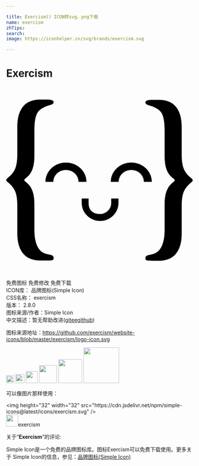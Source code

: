 ```yaml
---

title: Exercism() ICON转svg、png下载
name: exercism
zhTips: 
search: 
image: https://iconhelper.cn/svg/brands/exercism.svg

---
```


# Exercism  <small style="font-size: 60%;font-weight: 100"></small>

<div id="svg" class="svg-wrap">
<svg role="img" xmlns="http://www.w3.org/2000/svg" viewBox="0 0 24 24"><title>Exercism icon</title><path d="M4.35 1.66c-.959 0-1.686.298-2.181.893-.496.595-.744 1.464-.744 2.605v3.474c0 .805-.086 1.424-.259 1.858-.173.434-.493.84-.96 1.218-.138.113-.206.206-.206.278 0 .072.068.165.205.277.476.386.798.794.967 1.225.17.43.253 1.047.253 1.851v3.462c0 1.15.25 2.023.75 2.618.5.595 1.224.892 2.174.892h.882c.379 0 .618-.018.72-.054.1-.036.15-.127.15-.271 0-.201-.133-.334-.399-.398l-.483-.109c-1.063-.241-1.595-1.29-1.595-3.148v-3.293c0-1.247-.302-2.127-.906-2.642l-.23-.193c-.112-.096-.168-.169-.168-.217 0-.056.056-.129.169-.217l.23-.193c.603-.515.905-1.395.905-2.642V5.641c0-1.11.135-1.88.405-2.31.27-.43.832-.762 1.685-.995.258-.073.387-.19.387-.35 0-.217-.29-.326-.87-.326zm14.419.029c-.58 0-.87.108-.87.325 0 .161.128.278.386.35.854.233 1.416.565 1.686.995.27.43.405 1.2.405 2.31v3.294c0 1.246.302 2.126.906 2.641l.229.193c.113.089.17.161.17.217 0 .049-.057.121-.17.217l-.23.193c-.603.515-.905 1.396-.905 2.642v3.293c0 1.858-.532 2.907-1.595 3.149l-.484.108c-.266.064-.398.197-.398.398 0 .145.05.235.15.272.102.036.341.054.72.054h.882c.95 0 1.675-.298 2.174-.893.5-.595.75-1.467.75-2.617v-3.462c0-.805.084-1.422.253-1.852.17-.43.491-.838.967-1.224.137-.113.205-.205.205-.278 0-.072-.068-.165-.205-.277-.468-.378-.788-.784-.961-1.218-.173-.435-.26-1.054-.26-1.858V5.187c0-1.142-.247-2.01-.743-2.606-.495-.595-1.222-.892-2.18-.892zM7.683 9.735c-1.456 0-2.64 1.111-2.64 2.478h1.02c0-.838.727-1.52 1.62-1.52.892 0 1.619.682 1.619 1.52h1.02c0-1.367-1.183-2.478-2.64-2.478zm8.406 0c-1.456 0-2.639 1.111-2.639 2.478h1.02c0-.838.727-1.52 1.62-1.52.892 0 1.62.682 1.62 1.52h1.02c0-1.367-1.185-2.478-2.64-2.478zM9.71 14.36v.561c0 1.277 1.062 2.316 2.366 2.316 1.305 0 2.367-1.039 2.367-2.316v-.56h-.934v.56c0 .877-.76 1.426-1.433 1.426s-1.48-.273-1.48-1.426v-.56z"/></svg>
</div>
<detail full-name='exercism'></detail>

<div class="detail-page">
<p>
<span><span class="badge-success badge">免费图标</span> <span class="badge-success badge">免费修改</span>  <span class="badge-success badge">免费下载</span> </span>
<br/>
<span>
ICON库：
<span class="badge-secondary badge">品牌图标(Simple Icon)</span> 
</span>
<br/>
<span>
CSS名称：
<span class="badge-secondary badge">exercism</span> 
</span>

<br/>
<span>
版本：
<span class="badge-secondary badge">2.8.0</span> 
</span>
<br/>
<span>图标来源/作者：<span class="badge-light badge">Simple Icon</span></span> 
<br/>
<span class="zh-detail">中文描述：暂无<span class="help-link"><span>帮助改进</span>(<a href="https://gitee.com/liuwave/icon-helper/edit/master/json/brands/exercism.json" target="_blank" rel="noopener noreferrer">gitee</a><a href="https://github.com/liuwave/icon-helper/edit/master/json/brands/exercism.json" target="_blank" rel="noopener noreferrer">github</a></span>)</span><br/>
</p>
</div><div class="description description alert alert-light"><p>图标来源地址：<a href="https://github.com/exercism/website-icons/blob/master/exercism/logo-icon.svg" target="_blank" rel="noopener noreferrer">https://github.com/exercism/website-icons/blob/master/exercism/logo-icon.svg</a></p></div>
<div class="alert alert-dark">
<img height="21" width="21" src="https://cdn.jsdelivr.net/npm/simple-icons@latest/icons/exercism.svg" />
<img height="24" width="24" src="https://cdn.jsdelivr.net/npm/simple-icons@latest/icons/exercism.svg" />
<img height="32" width="32" src="https://cdn.jsdelivr.net/npm/simple-icons@latest/icons/exercism.svg" />
<img height="48" width="48" src="https://cdn.jsdelivr.net/npm/simple-icons@latest/icons/exercism.svg" />
<img height="64" width="64" src="https://cdn.jsdelivr.net/npm/simple-icons@latest/icons/exercism.svg" />
<img height="96" width="96" src="https://cdn.jsdelivr.net/npm/simple-icons@latest/icons/exercism.svg" />

</div>
<div>
  <p>可以像图片那样使用：    
  </p>
  <div class="alert alert-primary" style="font-size: 14px">
    &lt;img height="32" width="32" src="https://cdn.jsdelivr.net/npm/simple-icons@latest/icons/exercism.svg" /&gt;
    <copy-btn content='<img height="32" width="32" src="https://cdn.jsdelivr.net/npm/simple-icons@latest/icons/exercism.svg" />'></copy-btn>
  </div>
  <div class="alert alert-secondary">
    <img height="32" width="32" src="https://cdn.jsdelivr.net/npm/simple-icons@latest/icons/exercism.svg" />exercism
    <copy-btn content="exercism" btn-title="复制图标名称"></copy-btn>
  </div>
</div>
<div class="icon-detail__container">
<p>关于“<b>Exercism</b>”的评论:</p>
</div>
<Vssue title="关于“Exercism”的评论" />
<div><p>Simple Icon是一个免费的品牌图标库。图标Exercism可以免费下载使用。更多关于  Simple Icon的信息，参见：<a target="_blank" href="https://iconhelper.cn/brands.html">品牌图标(Simple Icon)</a>
</p></div>

